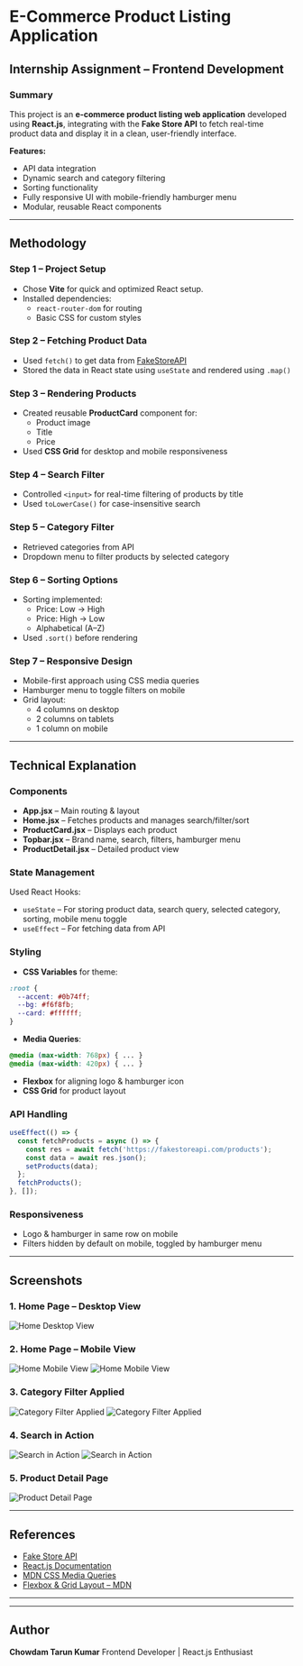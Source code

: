 # E-Commerce Product Listing Application

##  Internship Assignment – Frontend Development

### Summary
This project is an **e-commerce product listing web application** developed using **React.js**, integrating with the **Fake Store API** to fetch real-time product data and display it in a clean, user-friendly interface.

**Features:**
- API data integration
- Dynamic search and category filtering
- Sorting functionality
- Fully responsive UI with mobile-friendly hamburger menu
- Modular, reusable React components

---

## Methodology

### Step 1 – Project Setup
- Chose **Vite** for quick and optimized React setup.
- Installed dependencies:
  - `react-router-dom` for routing
  - Basic CSS for custom styles

### Step 2 – Fetching Product Data
- Used `fetch()` to get data from [FakeStoreAPI](https://fakestoreapi.com/products)
- Stored the data in React state using `useState` and rendered using `.map()`

### Step 3 – Rendering Products
- Created reusable **ProductCard** component for:
  - Product image
  - Title
  - Price
- Used **CSS Grid** for desktop and mobile responsiveness

### Step 4 – Search Filter
- Controlled `<input>` for real-time filtering of products by title
- Used `toLowerCase()` for case-insensitive search

### Step 5 – Category Filter
- Retrieved categories from API
- Dropdown menu to filter products by selected category

### Step 6 – Sorting Options
- Sorting implemented:
  - Price: Low → High
  - Price: High → Low
  - Alphabetical (A–Z)
- Used `.sort()` before rendering

### Step 7 – Responsive Design
- Mobile-first approach using CSS media queries
- Hamburger menu to toggle filters on mobile
- Grid layout:
  - 4 columns on desktop
  - 2 columns on tablets
  - 1 column on mobile

---

## Technical Explanation

### Components
- **App.jsx** – Main routing & layout
- **Home.jsx** – Fetches products and manages search/filter/sort
- **ProductCard.jsx** – Displays each product
- **Topbar.jsx** – Brand name, search, filters, hamburger menu
- **ProductDetail.jsx** – Detailed product view

### State Management
Used React Hooks:
- `useState` – For storing product data, search query, selected category, sorting, mobile menu toggle
- `useEffect` – For fetching data from API

### Styling
- **CSS Variables** for theme:
```css
:root {
  --accent: #0b74ff;
  --bg: #f6f8fb;
  --card: #ffffff;
}
````

* **Media Queries**:

```css
@media (max-width: 768px) { ... }
@media (max-width: 420px) { ... }
```

* **Flexbox** for aligning logo & hamburger icon
* **CSS Grid** for product layout

### API Handling

```javascript
useEffect(() => {
  const fetchProducts = async () => {
    const res = await fetch('https://fakestoreapi.com/products');
    const data = await res.json();
    setProducts(data);
  };
  fetchProducts();
}, []);
```

### Responsiveness

* Logo & hamburger in same row on mobile
* Filters hidden by default on mobile, toggled by hamburger menu

---

## Screenshots


### 1. Home Page – Desktop View
![Home Desktop View](images/Homescreen.png)
### 2. Home Page – Mobile View 
![Home Mobile View](images/mobile1.png)
![Home Mobile View](images/mobile2.png)
### 3. Category Filter Applied
![Category Filter Applied](images/sorting.png)
![Category Filter Applied](images/price.png)
### 4. Search in Action
![Search in Action](images/search1.png)
![Search in Action](images/search2.png)
### 5. Product Detail Page
![Product Detail Page](images/prodetail.png)

---

## References

* [Fake Store API](https://fakestoreapi.com/)
* [React.js Documentation](https://react.dev/)
* [MDN CSS Media Queries](https://developer.mozilla.org/en-US/docs/Web/CSS/Media_Queries/Using_media_queries)
* [Flexbox & Grid Layout – MDN](https://developer.mozilla.org/en-US/docs/Web/CSS/CSS_Grid_Layout)

---

---

##  Author

**Chowdam Tarun Kumar**
Frontend Developer | React.js Enthusiast
